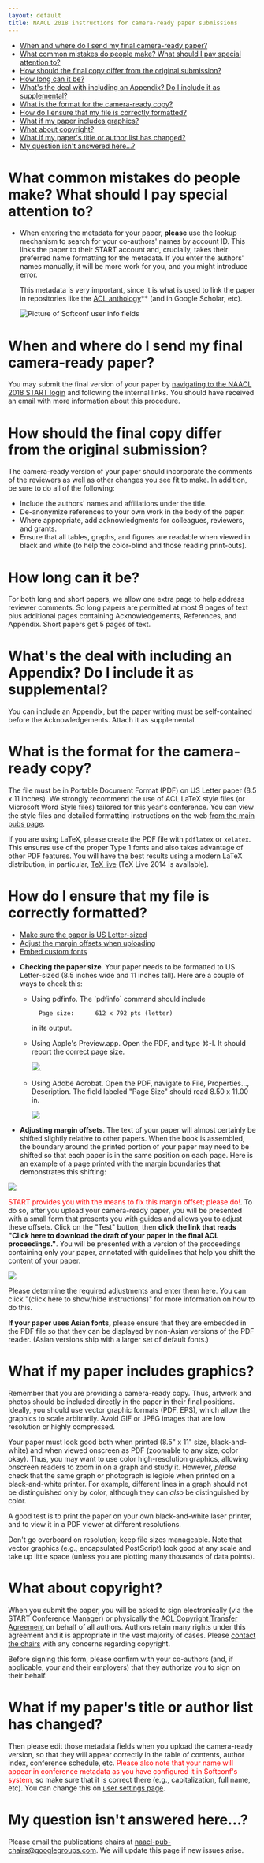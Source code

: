 ```yaml
---
layout: default
title: NAACL 2018 instructions for camera-ready paper submissions
---
```


-  [When and where do I send my final camera-ready paper?](#when-and-where-do-i-send-my-final-camera-ready-paper)
-  [What common mistakes do people make? What should I pay special attention to?](#what-common-mistakes-do-people-make-what-should-i-pay-attention-to)
-  [How should the final copy differ from the original submission?](#how-should-the-final-copy-differ-from-the-original-submission)
-  [How long can it be?](#how-long-can-it-be)
-  [What's the deal with including an Appendix?  Do I include it as supplemental?](#whats-the-deal-with-including-an-appendix-do-i-include-it-as-supplemental)
-  [What is the format for the camera-ready copy?](#what-is-the-format-for-the-camera-ready-copy)
-  [How do I ensure that my file is correctly formatted?](#how-do-i-ensure-that-my-file-is-correctly-formatted)
-  [What if my paper includes graphics?](#what-if-my-paper-includes-graphics)
-  [What about copyright?](#what-about-copyright)
-  [What if my paper's title or author list has changed?](#what-if-my-papers-title-or-author-list-has-changed)
-  [My question isn't answered here...?](#my-question-isnt-answered-here)

# What common mistakes do people make? What should I pay special attention to?

   - When entering the metadata for your paper, **please** use the
     lookup mechanism to search for your co-authors' names by account
     ID. This links the paper to their START account and, crucially,
     takes their preferred name formatting for the metadata. If you
     enter the authors' names manually, it will be more work for you,
     and you might introduce error.

     This metadata is very important, since it is what is used to link
     the paper in repositories like the
     [ACL anthology](http://www.aclweb.org/anthology/)** (and in
     Google Scholar, etc).

     ![Picture of Softconf user info fields](assets/images/userinfo.png)

#  When and where do I send my final camera-ready paper?

   You may submit the final
   version of your paper by
   [navigating to the NAACL 2018 START login](https://www.softconf.com/naacl2018/papers)
   and following the internal links. You should have received an email
   with more information about this procedure.

#  How should the final copy differ from the original submission?

   The camera-ready version of your paper should incorporate the
   comments of the reviewers as well as other changes you see fit to
   make. In addition, be sure to do all of the following:

   - Include the authors' names and affiliations under the title.
   - De-anonymize references to your own work in the body of the paper.
   - Where appropriate, add acknowledgments for colleagues, reviewers, and grants.
   - Ensure that all tables, graphs, and figures are readable when
     viewed in black and white (to help the color-blind and those
     reading print-outs).

#  How long can it be?

   For both long and short papers, we allow one extra page to help
   address reviewer comments.  So long papers are permitted at most 9
   pages of text plus additional pages containing Acknowledgements, References, and Appendix.
   Short papers get 5 pages of text.
   
# What's the deal with including an Appendix?  Do I include it as supplemental?

   You can include an Appendix, but the paper writing must be self-contained before the Acknowledgements.  Attach it as supplemental.

#  What is the format for the camera-ready copy?

   The file must be in Portable Document Format (PDF) on US Letter
   paper (8.5 x 11 inches).  We strongly recommend the use of ACL
   LaTeX style files (or Microsoft Word Style files) tailored for this
   year's conference. You can view the style files and detailed
   formatting instructions on the web
   [from the main pubs page](http://naacl.org/naacl-pubs/).

   If you are using LaTeX, please create the PDF file with
   <code>pdflatex</code> or <code>xelatex</code>.  This ensures use of
   the proper Type 1 fonts and also takes advantage of other PDF
   features. You will have the best results using a modern LaTeX
   distribution, in particular,
   [TeX live](http://www.tug.org/texlive/) (TeX Live 2014 is
   available).

#  How do I ensure that my file is correctly formatted?

   - [Make sure the paper is US Letter-sized](#format-size")
   - [Adjust the margin offsets when uploading](#format-margins)
   - [Embed custom fonts](#format-fonts)

   <a name="format-size"></a>
   -  **Checking the paper size**. Your paper needs to be formatted to
      US Letter-sized (8.5 inches wide and 11 inches tall). Here are a
      couple of ways to check this: 
      <ul> 
      <li>    
      Using pdfinfo. The `pdfinfo` command should include

            Page size:      612 x 792 pts (letter)

        in its output.
      </li>
      <li>
      Using Apple's Preview.app. Open the PDF, and type &#8984-I. It should report the
        correct page size. 
        
        ![](assets/images/apple-preview.png).
      </li>
      <li>
      Using Adobe Acrobat. Open the PDF, navigate to File, Properties..., Description. The
        field labeled "Page Size" should read 8.50 x 11.00 in.

      ![](assets/images/acrobat.png)
      </li>
      </ul>

   <a name="format-margins"></a>
   - **Adjusting margin offsets**. The text of your paper will almost
     certainly be shifted slightly relative to other papers. When the
     book is assembled, the boundary around the printed portion of
     your paper may need to be shifted so that each paper is in the
     same position on each page. Here is an example of a page printed
     with the margin boundaries that demonstrates this shifting:

   ![](assets/images/margin-shifted.png)

   <font color="red">START provides you with the means to fix this
     margin offset; please do!</font>. To do so, after you upload
     your camera-ready paper, you will be presented with a small form
     that presents you with guides and allows you to adjust these
     offsets. Click on the "Test" button, then <b>click the link that
     reads "Click here to download the draft of your paper in the
     final ACL proceedings."</b>. You will be presented with a version
     of the proceedings containing only your paper, annotated with
     guidelines that help you shift the content of your paper.

   ![](assets/images/margin-offsets.png)

   Please determine the required adjustments and enter them here. You can click "(click here to
   show/hide instructions)" for more information on how to do this.

   <a name="format-fonts"></a>
   **If your paper uses Asian fonts,** please ensure that they are
   embedded in the PDF file so that they can be displayed by
   non-Asian versions of the PDF reader.  (Asian versions ship with
   a larger set of default fonts.)
     
     
#  What if my paper includes graphics?

   Remember that you are providing a camera-ready copy.  Thus, artwork
   and photos should be included directly in the paper in their final
   positions.  Ideally, you should use vector graphic formats (PDF,
   EPS), which allow the graphics to scale arbitrarily. Avoid GIF or
   JPEG images that are low resolution or highly compressed.

   Your paper must look good both when printed (8.5" x 11" size,
   black-and-white) and when viewed onscreen as PDF (zoomable to any
   size, color okay).  Thus, you may want to use color high-resolution
   graphics, allowing onscreen readers to zoom in on a graph and study
   it.  However, *please* check that the same graph or photograph
   is legible when printed on a black-and-white printer.  For example,
   different lines in a graph should not be distinguished only by
   color, although they can <i>also</i> be distinguished by color.

   A good test is to print the paper on your own black-and-white laser
   printer, and to view it in a PDF viewer at different
   resolutions.

   Don't go overboard on resolution; keep file sizes manageable.  Note
   that vector graphics (e.g., encapsulated PostScript) look good at
   any scale and take up little space (unless you are plotting many
   thousands of data points).

#  What about copyright?

   When you submit the paper, you will be asked to sign electronically
   (via the START Conference Manager) or physically the
   [ACL Copyright Transfer Agreement](copyright/naacl2013-copyright.pdf)
   on behalf of all authors. Authors retain many rights under this
   agreement and it is appropriate in the vast majority of cases.
   Please
   [contact the chairs](mailto:naacl-pub-chairs@googlegroups.com) with
   any concerns regarding copyright.

   Before signing this form, please confirm with your co-authors (and,
   if applicable, your and their employers) that they authorize you to
   sign on their behalf.

#  What if my paper's title or author list has changed?

   Then please edit those metadata fields when you upload the
   camera-ready version, so that they will appear correctly in the
   table of contents, author index, conference schedule, etc. <font
   color="red">Please also note that your name will appear in
   conference metadata as you have configured it in Softconf's system</font>,
   so make sure that it is correct there (e.g., capitalization, full
   name, etc). You can change this on
   [user settings page](https://www.softconf.com/naacl2015/papers/user/scmd.cgi?scmd=updateProfile).

#  My question isn't answered here...?

   Please email the publications chairs at
   [naacl-pub-chairs@googlegroups.com](mailto:naacl-pub-chairs@googlegroups.com).
   We will update this page if new issues arise.
